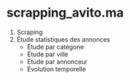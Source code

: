 # scrapping_avito.ma

1.   Scraping
2.   Étude statistiques des annonces
      *   Étude par catégorie
      *   Étude par ville
      *   Étude par annonceur
      *   Évolution temporelle
